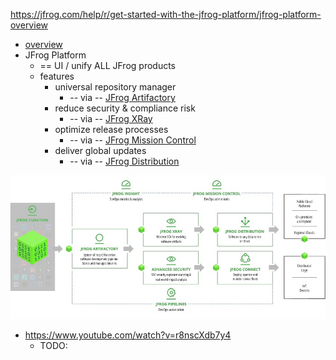 https://jfrog.com/help/r/get-started-with-the-jfrog-platform/jfrog-platform-overview

* [overview](overview.md)
* JFrog Platform
  * == UI / unify ALL JFrog products
  * features
    * universal repository manager
      * -- via -- [JFrog Artifactory](jfrog-artifactory-documentation.jfrog-artifactory.md)
    * reduce security & compliance risk
      * -- via -- [JFrog XRay](jfrog-security-documentation.jfrog-xray.md)
    * optimize release processes
      * -- via -- [JFrog Mission Control](get-started-with-the-jfrog-platform.jfrog-mission-control.md)
    * deliver global updates
      * -- via -- [JFrog Distribution](jfrog-distribution-documentation.jfrog-distribution.md)

![](static/jfrogPlatform1.png)

* https://www.youtube.com/watch?v=r8nscXdb7y4
  * TODO:
